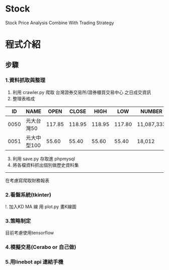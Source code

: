 # Stock
Stock Price Analysis Combine With Trading Strategy
# 程式介紹
## 步驟
### 1.資料抓取與整理
1. 利用 crawler.py 爬取 台灣證券交易所/證券櫃買交易中心 之日成交資訊
2. 整理表格成


| ID   | NAME       | OPEN   | CLOSE  | HIGH   | LOW    | NUMBER     | PRICE         | DEAL   | TIME     |
| ---- | ---------- | ------ | ------ | ------ | ------ | ---------- | ------------- | ------ | -------- |
| 0050 | 元大台灣50 | 117.85 | 118.95 | 118.95 | 117.80 | 11,087,333 | 1,312,228,564 | 10,331 | 20230317 |
| 0051       |   元大中型100         |  55.60      |     55.40   |   55.60     |    55.40    |    18,012       |    999,615           |   128     |   20230317       |
3. 利用 save.py 存取進 phpmysql
4. 將各檔資料抓出個別做歷史資料集

___
在考慮寫爬取財務報表
### 2.看盤系統(tkinter)
!. 加入KD MA 線
用 plot.py 畫K線圖
### 3.策略制定
目前考慮使用tensorflow
### 4.模擬交易(Cerabo or 自己做)

### 5.用linebot api 連結手機
